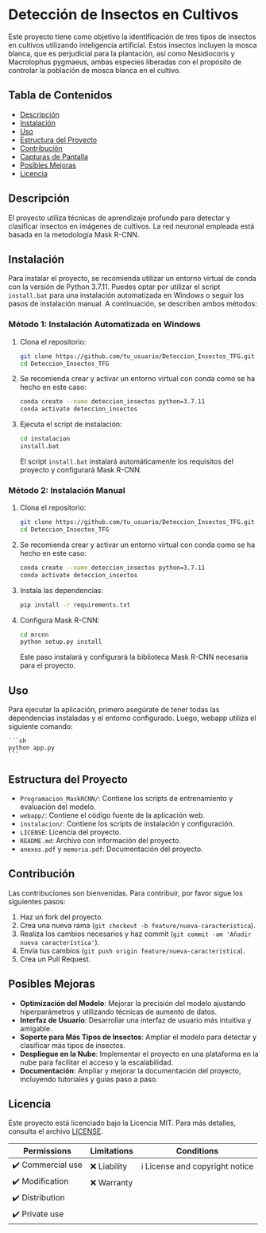 # Detección de Insectos en Cultivos

Este proyecto tiene como objetivo la identificación de tres tipos de insectos en cultivos utilizando inteligencia artificial. Estos insectos incluyen la mosca blanca, que es perjudicial para la plantación, así como Nesidiocoris y Macrolophus pygmaeus, ambas especies liberadas con el propósito de controlar la población de mosca blanca en el cultivo.

## Tabla de Contenidos

- [Descripción](#descripción)
- [Instalación](#instalación)
- [Uso](#uso)
- [Estructura del Proyecto](#estructura-del-proyecto)
- [Contribución](#contribución)
- [Capturas de Pantalla](#capturas-de-pantalla)
- [Posibles Mejoras](#posibles-mejoras)
- [Licencia](#licencia)


## Descripción

El proyecto utiliza técnicas de aprendizaje profundo para detectar y clasificar insectos en imágenes de cultivos. La red neuronal empleada está basada en la metodología Mask R-CNN.

## Instalación

Para instalar el proyecto, se recomienda utilizar un entorno virtual de conda con la versión de Python 3.7.11. Puedes optar por utilizar el script `install.bat` para una instalación automatizada en Windows o seguir los pasos de instalación manual. A continuación, se describen ambos métodos:

### Método 1: Instalación Automatizada en Windows

1. Clona el repositorio:
    ```sh
    git clone https://github.com/tu_usuario/Deteccion_Insectos_TFG.git
    cd Deteccion_Insectos_TFG
    ```

2. Se recomienda crear y activar un entorno virtual con conda como se ha hecho en este caso:
    ```sh
    conda create --name deteccion_insectos python=3.7.11
    conda activate deteccion_insectos
    ```

3. Ejecuta el script de instalación:
    ```sh
    cd instalacion
    install.bat
    ```

   El script `install.bat` instalará automáticamente los requisitos del proyecto y configurará Mask R-CNN.

### Método 2: Instalación Manual

1. Clona el repositorio:
    ```sh
    git clone https://github.com/tu_usuario/Deteccion_Insectos_TFG.git
    cd Deteccion_Insectos_TFG
    ```

2. Se recomienda crear y activar un entorno virtual con conda como se ha hecho en este caso:
    ```sh
    conda create --name deteccion_insectos python=3.7.11
    conda activate deteccion_insectos
    ```

3. Instala las dependencias:
    ```sh
    pip install -r requirements.txt
    ```

4. Configura Mask R-CNN:
    ```sh
    cd mrcnn
    python setup.py install
    ```

   Este paso instalará y configurará la biblioteca Mask R-CNN necesaria para el proyecto.

## Uso

Para ejecutar la aplicación, primero asegúrate de tener todas las dependencias instaladas y el entorno configurado. Luego, webapp  utiliza el siguiente comando:
    
    ```sh
    python app.py
    ```

    
## Estructura del Proyecto

- `Programacion_MaskRCNN/`: Contiene los scripts de entrenamiento y evaluación del modelo.
- `webapp/`: Contiene el código fuente de la aplicación web.
- `instalacion/`: Contiene los scripts de instalación y configuración.
- `LICENSE`: Licencia del proyecto.
- `README.md`: Archivo con información del proyecto.
- `anexos.pdf` y `memoria.pdf`: Documentación del proyecto.

## Contribución

Las contribuciones son bienvenidas. Para contribuir, por favor sigue los siguientes pasos:

1. Haz un fork del proyecto.
2. Crea una nueva rama (`git checkout -b feature/nueva-caracteristica`).
3. Realiza los cambios necesarios y haz commit (`git commit -am 'Añadir nueva característica'`).
4. Envía tus cambios (`git push origin feature/nueva-caracteristica`).
5. Crea un Pull Request.

## Posibles Mejoras

- **Optimización del Modelo**: Mejorar la precisión del modelo ajustando hiperparámetros y utilizando técnicas de aumento de datos.
- **Interfaz de Usuario**: Desarrollar una interfaz de usuario más intuitiva y amigable.
- **Soporte para Más Tipos de Insectos**: Ampliar el modelo para detectar y clasificar más tipos de insectos.
- **Despliegue en la Nube**: Implementar el proyecto en una plataforma en la nube para facilitar el acceso y la escalabilidad.
- **Documentación**: Ampliar y mejorar la documentación del proyecto, incluyendo tutoriales y guías paso a paso.

## Licencia

Este proyecto está licenciado bajo la Licencia MIT. Para más detalles, consulta el archivo [LICENSE](LICENSE).

| Permissions | Limitations | Conditions |
| --- | --- | --- |
| ✔️ Commercial use | ❌ Liability | ℹ️ License and copyright notice |
| ✔️ Modification | ❌ Warranty |  |
| ✔️ Distribution |  |  |
| ✔️ Private use |  |  |

